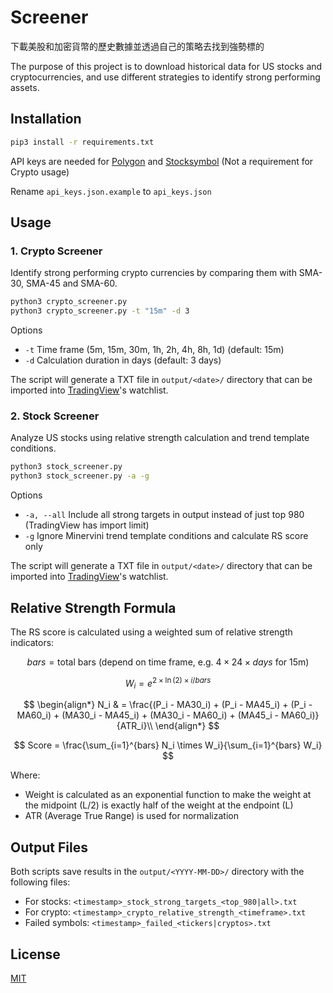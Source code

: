 # Screener

下載美股和加密貨幣的歷史數據並透過自己的策略去找到強勢標的

The purpose of this project is to download historical data for US stocks and cryptocurrencies, and use different strategies to identify strong performing assets.

## Installation

```bash
pip3 install -r requirements.txt
```

API keys are needed for [Polygon](https://polygon.io) and [Stocksymbol](https://stock-symbol.herokuapp.com) (Not a requirement for Crypto usage)

Rename `api_keys.json.example` to `api_keys.json`

## Usage

### 1. Crypto Screener

Identify strong performing crypto currencies by comparing them with SMA-30, SMA-45 and SMA-60.

```bash
python3 crypto_screener.py
python3 crypto_screener.py -t "15m" -d 3
```

Options
* `-t` Time frame (5m, 15m, 30m, 1h, 2h, 4h, 8h, 1d) (default: 15m)
* `-d` Calculation duration in days (default: 3 days)

The script will generate a TXT file in `output/<date>/` directory that can be imported into [TradingView](https://www.tradingview.com/)'s watchlist.

### 2. Stock Screener 

Analyze US stocks using relative strength calculation and trend template conditions.

```bash
python3 stock_screener.py
python3 stock_screener.py -a -g 
```

Options
* `-a, --all` Include all strong targets in output instead of just top 980 (TradingView has import limit)
* `-g` Ignore Minervini trend template conditions and calculate RS score only

The script will generate a TXT file in `output/<date>/` directory that can be imported into [TradingView](https://www.tradingview.com/)'s watchlist.


## Relative Strength Formula 
The RS score is calculated using a weighted sum of relative strength indicators:


$$ bars = \text{total bars (depend on time frame, e.g. } 4 \times 24 \times days \text{ for 15m})$$

$$ W_i = e^{2 \times \ln(2) \times i / bars}  $$

$$ \begin{align*}
N_i & = \frac{(P_i - MA30_i) + (P_i - MA45_i) + (P_i - MA60_i) + (MA30_i - MA45_i) + (MA30_i - MA60_i) + (MA45_i - MA60_i)}{ATR_i}\\  
\end{align*}  $$

$$ Score = \frac{\sum_{i=1}^{bars} N_i \times W_i}{\sum_{i=1}^{bars} W_i}   $$

Where:
- Weight is calculated as an exponential function to make the weight at the midpoint (L/2) is exactly half of the weight at the endpoint (L)
- ATR (Average True Range) is used for normalization


## Output Files

Both scripts save results in the `output/<YYYY-MM-DD>/` directory with the following files:
- For stocks: `<timestamp>_stock_strong_targets_<top_980|all>.txt`
- For crypto: `<timestamp>_crypto_relative_strength_<timeframe>.txt`
- Failed symbols: `<timestamp>_failed_<tickers|cryptos>.txt`

## License

[MIT](https://choosealicense.com/licenses/mit/)